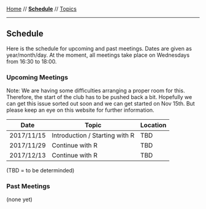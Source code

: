 [Home](README.md) // **[Schedule](schedule.md)** // [Topics](topics.md)

---

## Schedule

Here is the schedule for upcoming and past meetings. Dates are given as year/month/day. At the moment, all meetings take place on Wednesdays from 16:30 to 18:00.

### Upcoming Meetings

Note: We are having some difficulties arranging a proper room for this. Therefore, the start of the club has to be pushed back a bit. Hopefully we can get this issue sorted out soon and we can get started on Nov 15th. But please keep an eye on this website for further information.

Date | Topic | Location
---- | ----- | --------
2017/11/15 | Introduction / Starting with R | TBD
2017/11/29 | Continue with R | TBD
2017/12/13 | Continue with R | TBD

(TBD = to be determinded)

### Past Meetings

(none yet)
